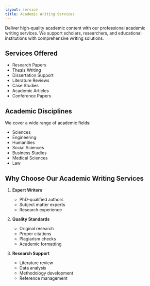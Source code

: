 ```yaml
---
layout: service
title: Academic Writing Services
---
```


Deliver high-quality academic content with our professional academic writing services. We support scholars, researchers, and educational institutions with comprehensive writing solutions.

## Services Offered

- Research Papers
- Thesis Writing
- Dissertation Support
- Literature Reviews
- Case Studies
- Academic Articles
- Conference Papers

## Academic Disciplines

We cover a wide range of academic fields:
- Sciences
- Engineering
- Humanities
- Social Sciences
- Business Studies
- Medical Sciences
- Law

## Why Choose Our Academic Writing Services

1. **Expert Writers**
   - PhD-qualified authors
   - Subject matter experts
   - Research experience

2. **Quality Standards**
   - Original research
   - Proper citations
   - Plagiarism checks
   - Academic formatting

3. **Research Support**
   - Literature review
   - Data analysis
   - Methodology development
   - Reference management